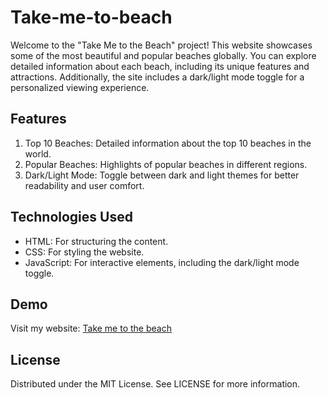 # Take-me-to-beach
Welcome to the "Take Me to the Beach" project! This website showcases some of the most beautiful and popular beaches globally. You can explore detailed information about each beach, including its unique features and attractions. Additionally, the site includes a dark/light mode toggle for a personalized viewing experience.

## Features
1. Top 10 Beaches: Detailed information about the top 10 beaches in the world.
2. Popular Beaches: Highlights of popular beaches in different regions.
3. Dark/Light Mode: Toggle between dark and light themes for better readability and user comfort.

## Technologies Used
- HTML: For structuring the content.
- CSS: For styling the website.
- JavaScript: For interactive elements, including the dark/light mode toggle.

## Demo 
Visit my website: [Take me to the beach](https://flex0ing-ag.github.io/Take-me-to-the-beach/)

## License
Distributed under the MIT License. See LICENSE for more information.

